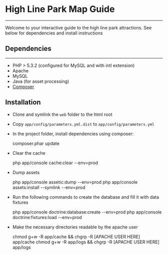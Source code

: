 # High Line Park Map Guide

----

Welcome to your interactive guide to the high line park attractions.
See below for dependencies and install instructions

## Dependencies
----
* PHP > 5.3.2 (configured for MySQL and with intl extension)
* Apache
* MySQL
* Java (for asset processing)
* [Composer](http://getcomposer.org/download/)

## Installation

* Clone and symlink the `web` folder to the html root

* Copy `app/config/parameters.yml.dist` to `app/config/parameters.yml`

* In the project folder, install dependencies using composer:

    composer.phar update

* Clear the cache

    php app/console cache:clear --env=prod

* Dump assets

    php app/console assetic:dump --env=prod
    php app/console assets:install --symlink --env=prod

* Run the following commands to create the database and fill it with data fixtures

    php app/console doctrine:database:create --env=prod
    php app/console doctrine:fixtures:load --env=prod

* Make the necessary directories readable by the apache user

    chmod g+w -R app/cache && chgrp -R [APACHE USER HERE] app/cache
    chmod g+w -R app/logs && chgrp -R [APACHE USER HERE] app/logs